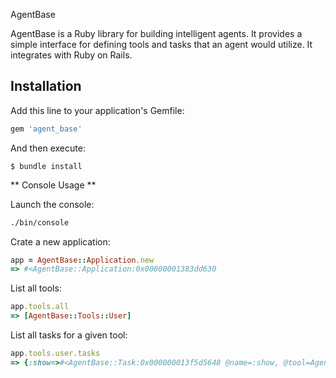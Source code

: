 AgentBase

AgentBase is a Ruby library for building intelligent agents. It provides a simple interface for defining tools and tasks that an agent would utilize. It integrates with Ruby on Rails.

## Installation

Add this line to your application's Gemfile:

```ruby
gem 'agent_base'
```

And then execute:

    $ bundle install

** Console Usage ** 

Launch the console:

``` bash
./bin/console
```

Crate a new application:
``` ruby
app = AgentBase::Application.new
=> #<AgentBase::Application:0x00000001383dd630
```

List all tools:

```ruby
app.tools.all
=> [AgentBase::Tools::User]
```

List all tasks for a given tool:

```ruby
app.tools.user.tasks
=> {:show=>#<AgentBase::Task:0x000000013f5d5648 @name=:show, @tool=AgentBase::Tools::User>, :create=>#<AgentBase::Task:0x000000013f5d5558 @name=:create, @tool=AgentBase::Tools::User>}

